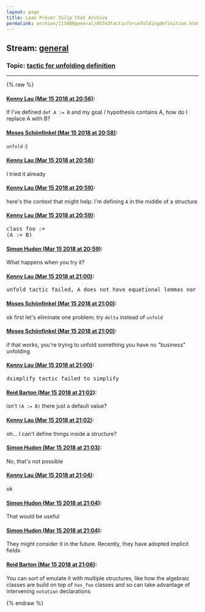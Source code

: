 ```yaml
---
layout: page
title: Lean Prover Zulip Chat Archive 
permalink: archive/113488general/05743tacticforunfoldingdefinition.html
---
```


## Stream: [general](index.html)
### Topic: [tactic for unfolding definition](05743tacticforunfoldingdefinition.html)

---


{% raw %}
#### [ Kenny Lau (Mar 15 2018 at 20:56)](https://leanprover.zulipchat.com/#narrow/stream/113488-general/topic/tactic%20for%20unfolding%20definition/near/123764614):
<p>If I've defined <code>def A := B</code> and my goal / hypothesis contains A, how do I replace A with B?</p>

#### [ Moses Schönfinkel (Mar 15 2018 at 20:58)](https://leanprover.zulipchat.com/#narrow/stream/113488-general/topic/tactic%20for%20unfolding%20definition/near/123764700):
<p><code>unfold</code> :)</p>

#### [ Kenny Lau (Mar 15 2018 at 20:58)](https://leanprover.zulipchat.com/#narrow/stream/113488-general/topic/tactic%20for%20unfolding%20definition/near/123764708):
<p>I tried it already</p>

#### [ Kenny Lau (Mar 15 2018 at 20:59)](https://leanprover.zulipchat.com/#narrow/stream/113488-general/topic/tactic%20for%20unfolding%20definition/near/123764717):
<p>here's the context that might help: I'm defining <code>A</code> in the middle of a structure</p>

#### [ Kenny Lau (Mar 15 2018 at 20:59)](https://leanprover.zulipchat.com/#narrow/stream/113488-general/topic/tactic%20for%20unfolding%20definition/near/123764727):
<div class="codehilite"><pre><span></span>class foo :=
(A := B)
</pre></div>

#### [ Simon Hudon (Mar 15 2018 at 20:59)](https://leanprover.zulipchat.com/#narrow/stream/113488-general/topic/tactic%20for%20unfolding%20definition/near/123764731):
<p>What happens when you try it?</p>

#### [ Kenny Lau (Mar 15 2018 at 21:00)](https://leanprover.zulipchat.com/#narrow/stream/113488-general/topic/tactic%20for%20unfolding%20definition/near/123764794):
<div class="codehilite"><pre><span></span>unfold tactic failed, A does not have equational lemmas nor is a projection
</pre></div>

#### [ Moses Schönfinkel (Mar 15 2018 at 21:00)](https://leanprover.zulipchat.com/#narrow/stream/113488-general/topic/tactic%20for%20unfolding%20definition/near/123764801):
<p>ok first let's eliminate one problem; try <code>delta</code> instead of <code>unfold</code></p>

#### [ Moses Schönfinkel (Mar 15 2018 at 21:00)](https://leanprover.zulipchat.com/#narrow/stream/113488-general/topic/tactic%20for%20unfolding%20definition/near/123764806):
<p>if that works, you're trying to unfold something you have no "business" unfolding</p>

#### [ Kenny Lau (Mar 15 2018 at 21:00)](https://leanprover.zulipchat.com/#narrow/stream/113488-general/topic/tactic%20for%20unfolding%20definition/near/123764810):
<div class="codehilite"><pre><span></span>dsimplify tactic failed to simplify
</pre></div>

#### [ Reid Barton (Mar 15 2018 at 21:02)](https://leanprover.zulipchat.com/#narrow/stream/113488-general/topic/tactic%20for%20unfolding%20definition/near/123764838):
<p>isn't <code>(A := B)</code> there just a default value?</p>

#### [ Kenny Lau (Mar 15 2018 at 21:02)](https://leanprover.zulipchat.com/#narrow/stream/113488-general/topic/tactic%20for%20unfolding%20definition/near/123764884):
<p>oh... I can't define things inside a structure?</p>

#### [ Simon Hudon (Mar 15 2018 at 21:03)](https://leanprover.zulipchat.com/#narrow/stream/113488-general/topic/tactic%20for%20unfolding%20definition/near/123764908):
<p>No, that's not possible</p>

#### [ Kenny Lau (Mar 15 2018 at 21:04)](https://leanprover.zulipchat.com/#narrow/stream/113488-general/topic/tactic%20for%20unfolding%20definition/near/123764913):
<p>ok</p>

#### [ Simon Hudon (Mar 15 2018 at 21:04)](https://leanprover.zulipchat.com/#narrow/stream/113488-general/topic/tactic%20for%20unfolding%20definition/near/123764956):
<p>That would be useful</p>

#### [ Simon Hudon (Mar 15 2018 at 21:04)](https://leanprover.zulipchat.com/#narrow/stream/113488-general/topic/tactic%20for%20unfolding%20definition/near/123764972):
<p>They might consider it in the future. Recently, they have adopted implicit fields</p>

#### [ Reid Barton (Mar 15 2018 at 21:06)](https://leanprover.zulipchat.com/#narrow/stream/113488-general/topic/tactic%20for%20unfolding%20definition/near/123765042):
<p>You can sort of emulate it with multiple structures, like how the algebraic classes are build on top of <code>has_foo</code> classes and so can take advantage of intervening <code>notation</code> declarations</p>


{% endraw %}

